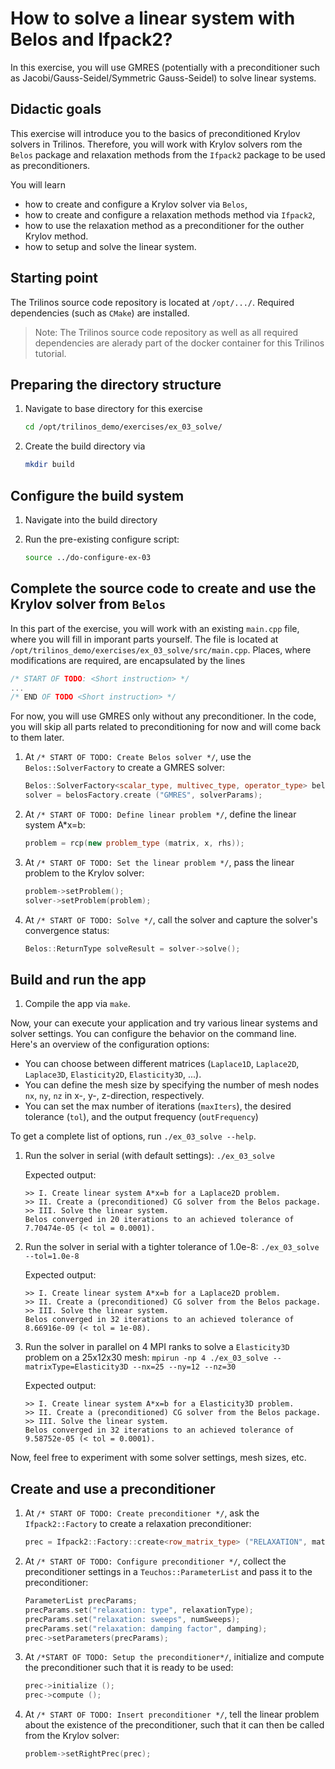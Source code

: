 # How to solve a linear system with Belos and Ifpack2?

In this exercise, you will use GMRES (potentially with a preconditioner such as Jacobi/Gauss-Seidel/Symmetric Gauss-Seidel)
to solve linear systems.

## Didactic goals

This exercise will introduce you to the basics of preconditioned Krylov solvers in Trilinos. Therefore, you will work with Krylov solvers rom the `Belos` package and relaxation methods from the `Ifpack2` package to be used as preconditioners.

You will learn

- how to create and configure a Krylov solver via `Belos`,
- how to create and configure a relaxation methods method via `Ifpack2`,
- how to use the relaxation method as a preconditioner for the outher Krylov method.
- how to setup and solve the linear system.

## Starting point

The Trilinos source code repository is located at `/opt/.../`. Required dependencies (such as `CMake`) are installed.

> Note: The Trilinos source code repository as well as all required dependencies are alerady part of the docker container for this Trilinos tutorial.

## Preparing the directory structure

1. Navigate to base directory for this exercise

   ```bash
   cd /opt/trilinos_demo/exercises/ex_03_solve/
   ```

1. Create the build directory via

   ```bash
   mkdir build
   ```

## Configure the build system

1. Navigate into the build directory
1. Run the pre-existing configure script:

   ```bash
   source ../do-configure-ex-03
   ```

## Complete the source code to create and use the Krylov solver from `Belos`

In this part of the exercise, you will work with an existing `main.cpp` file, where you will fill in imporant parts yourself.
The file is located at `/opt/trilinos_demo/exercises/ex_03_solve/src/main.cpp`.
Places, where modifications are required, are encapsulated by the lines

```cpp
/* START OF TODO: <Short instruction> */
...
/* END OF TODO <Short instruction> */
```

For now, you will use GMRES only without any preconditioner. In the code, you will skip all parts related to preconditioning for now and will come back to them later.

1. At `/* START OF TODO: Create Belos solver */`, use the `Belos::SolverFactory` to create a GMRES solver:

   ```cpp
   Belos::SolverFactory<scalar_type, multivec_type, operator_type> belosFactory;
   solver = belosFactory.create ("GMRES", solverParams);
   ```

1. At `/* START OF TODO: Define linear problem */`, define the linear system A*x=b:

   ```c++
   problem = rcp(new problem_type (matrix, x, rhs));
   ```

1. At `/* START OF TODO: Set the linear problem */`, pass the linear problem to the Krylov solver:

   ```cpp
   problem->setProblem();
   solver->setProblem(problem);
   ```

1. At `/* START OF TODO: Solve */`, call the solver and capture the solver's convergence status:

   ```cpp
   Belos::ReturnType solveResult = solver->solve();
   ```

## Build and run the app

1. Compile the app via `make`.

Now, your can execute your application and try various linear systems and solver settings.
You can configure the behavior on the command line.
Here's an overview of the configuration options:

- You can choose between different matrices (`Laplace1D`, `Laplace2D`, `Laplace3D`, `Elasticity2D`, `Elasticity3D`, ...).
- You can define the mesh size by specifying the number of mesh nodes `nx`, `ny`, `nz` in x-, y-, z-direction, respectively.
- You can set the max number of iterations (`maxIters`), the desired tolerance (`tol`), and the output frequency (`outFrequency`)

To get a complete list of options, run `./ex_03_solve --help`.

1. Run the solver in serial (with default settings): `./ex_03_solve`

   Expected output:

   ```
   >> I. Create linear system A*x=b for a Laplace2D problem.
   >> II. Create a (preconditioned) CG solver from the Belos package.
   >> III. Solve the linear system.
   Belos converged in 20 iterations to an achieved tolerance of 7.70474e-05 (< tol = 0.0001).
   ```

1. Run the solver in serial with a tighter tolerance of 1.0e-8: `./ex_03_solve --tol=1.0e-8`

   Expected output:

   ```
   >> I. Create linear system A*x=b for a Laplace2D problem.
   >> II. Create a (preconditioned) CG solver from the Belos package.
   >> III. Solve the linear system.
   Belos converged in 32 iterations to an achieved tolerance of 8.66916e-09 (< tol = 1e-08).
   ```

1. Run the solver in parallel on 4 MPI ranks to solve a `Elasticity3D` problem on a 25x12x30 mesh: `mpirun -np 4 ./ex_03_solve --matrixType=Elasticity3D --nx=25 --ny=12 --nz=30`

   Expected output:

   ```
   >> I. Create linear system A*x=b for a Elasticity3D problem.
   >> II. Create a (preconditioned) CG solver from the Belos package.
   >> III. Solve the linear system.
   Belos converged in 32 iterations to an achieved tolerance of 9.58752e-05 (< tol = 0.0001).
   ```

Now, feel free to experiment with some solver settings, mesh sizes, etc.

## Create and use a preconditioner

1. At `/* START OF TODO: Create preconditioner */`, ask the `Ifpack2::Factory` to create a relaxation preconditioner:

   ```cpp
   prec = Ifpack2::Factory::create<row_matrix_type> ("RELAXATION", matrix);
   ```

1. At `/* START OF TODO: Configure preconditioner */`, collect the preconditioner settings in a `Teuchos::ParameterList`
and pass it to the preconditioner:

   ```cpp
   ParameterList precParams;
   precParams.set("relaxation: type", relaxationType);
   precParams.set("relaxation: sweeps", numSweeps);
   precParams.set("relaxation: damping factor", damping);
   prec->setParameters(precParams);
   ```

1. At `/*START OF TODO: Setup the preconditioner*/`, initialize and compute the preconditioner such that it is ready to be used:

   ```cpp
   prec->initialize ();
   prec->compute ();
   ```

1. At `/* START OF TODO: Insert preconditioner */`, tell the linear problem about the existence of the preconditioner, such that it can then be called from the Krylov solver:

   ```cpp
   problem->setRightPrec(prec);
   ```
